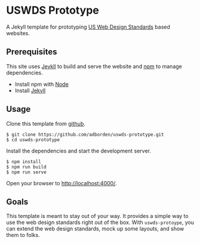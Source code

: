 # USWDS Prototype

A Jekyll template for prototyping [US Web Design
Standards][uswds-site] based websites.


## Prerequisites

This site uses [Jeykll][jekyll-site] to build and serve the website
and [npm][npm-site] to manage dependencies.

- Install npm with [Node][node-download]
- Install [Jekyll][jekyll-site]


## Usage

Clone this template from [github][repo-url].

    $ git clone https://github.com/adborden/uswds-prototype.git
    $ cd uswds-prototype

Install the dependencies and start the development server.

    $ npm install
    $ npm run build
    $ npm run serve

Open your browser to [http://localhost:4000/](http://localhost:4000/).

## Goals

This template is meant to stay out of your way. It provides a simple way to use
the web design standards right out of the box. With `uswds-protoype`, you can
extend the web design standards, mock up some layouts, and show them to folks.


[jekyll-site]: https://jekyllrb.com/
[node-download]: https://nodejs.org/en/download/
[npm-site]: https://www.npmjs.com/
[repo-url]: https://github.com/adborden/uswds-prototype
[uswds-site]: https://standards.usa.gov/
